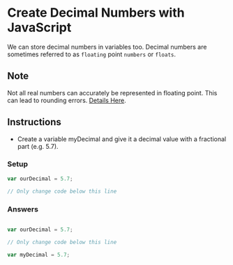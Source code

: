 # Create Decimal Numbers with JavaScript

We can store decimal numbers in variables too. Decimal numbers are sometimes 
referred to as `floating` point `numbers` or `floats`.

## Note
Not all real numbers can accurately be represented in floating point. 
This can lead to rounding errors. [Details Here](https://en.wikipedia.org/wiki/Floating_point#Accuracy_problems).

## Instructions
 - Create a variable myDecimal and give it a decimal value with a fractional part (e.g. 5.7).

### Setup

```javascript
var ourDecimal = 5.7;

// Only change code below this line
```

### Answers

```javascript

var ourDecimal = 5.7;

// Only change code below this line

var myDecimal = 5.7;
```
